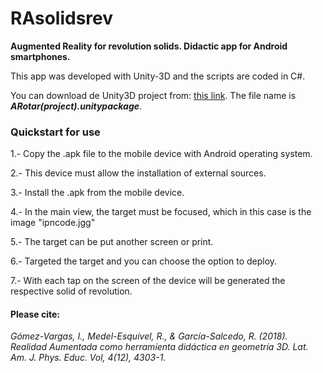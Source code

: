 # RAsolidsrev

**Augmented Reality for revolution solids. Didactic app for Android smartphones.** 

This app was developed with Unity-3D and the scripts are coded in C#.

You can download de Unity3D project from: [this link](https://www.dropbox.com/home/CICATA/SolidosAR%20CICATA-Legaria). The file name is ***ARotar(project).unitypackage***.

### Quickstart for use

1.- Copy the .apk file to the mobile device with Android operating system.

2.- This device must allow the installation of external sources.

3.- Install the .apk from the mobile device.

4.- In the main view, the target must be focused, which in this case is the image "ipncode.jgg"

5.- The target can be put another screen or print.

6.- Targeted the target and you can choose the option to deploy.

7.- With each tap on the screen of the device will be generated the respective solid of revolution.

#### Please cite:

*Gómez-Vargas, I., Medel-Esquivel, R., & García-Salcedo, R. (2018). Realidad Aumentada como herramienta didáctica en geometría 3D. Lat. Am. J. Phys. Educ. Vol, 4(12), 4303-1.*
